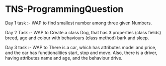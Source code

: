 # TNS-ProgrammingQuestion
Day 1 task :- WAP to find smallest number among three given Numbers.

Day 2 Task :- WAP to Create a class Dog, that has 3 properties (class fields) breed, age and colour with behaviours (class method) bark and sleep.

Day 3 task :- WAP to There is a car, which has attributes model and price, and the car has functionalities start, stop and move. Also, there is a driver, having attributes name and age, and the behaviour drive.


